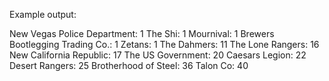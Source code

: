 Example output:


New Vegas Police Department: 1
The Shi: 1
Mournival: 1
Brewers Bootlegging Trading Co.: 1
Zetans: 1
The Dahmers: 11
The Lone Rangers: 16
New California Republic: 17
The US Government: 20
Caesars Legion: 22
Desert Rangers: 25
Brotherhood of Steel: 36
Talon Co: 40

